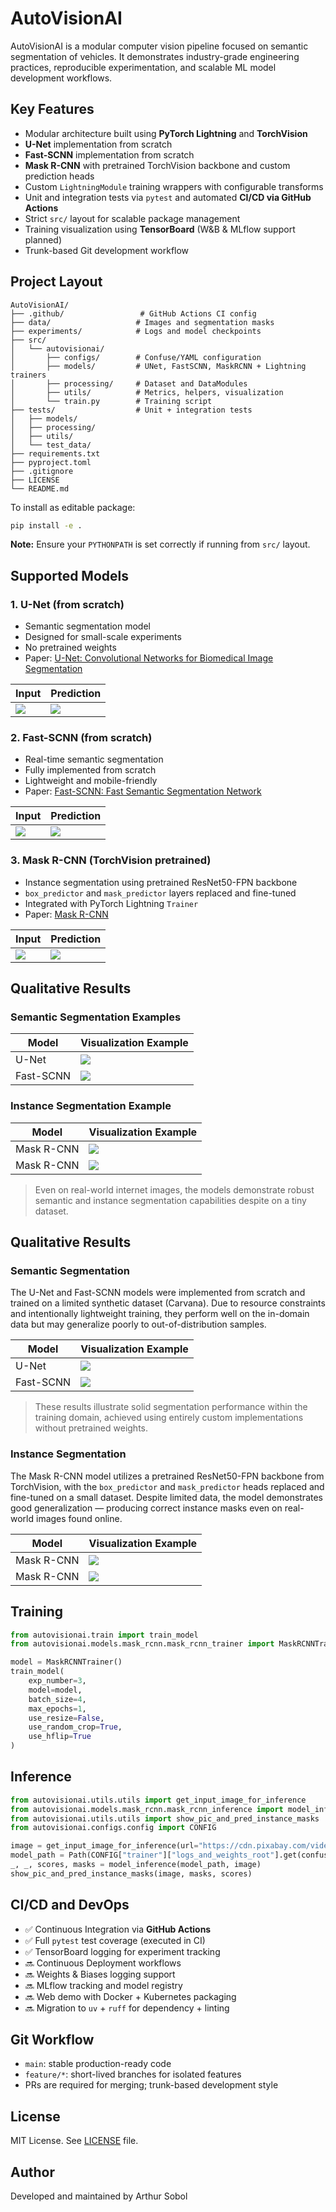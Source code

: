 # AutoVisionAI

AutoVisionAI is a modular computer vision pipeline focused on semantic segmentation of vehicles. It demonstrates industry-grade engineering practices, reproducible experimentation, and scalable ML model development workflows.

## Key Features

- Modular architecture built using **PyTorch Lightning** and **TorchVision**
- **U-Net** implementation from scratch
- **Fast-SCNN** implementation from scratch
- **Mask R-CNN** with pretrained TorchVision backbone and custom prediction heads
- Custom `LightningModule` training wrappers with configurable transforms
- Unit and integration tests via `pytest` and automated **CI/CD via GitHub Actions**
- Strict `src/` layout for scalable package management
- Training visualization using **TensorBoard** (W&B & MLflow support planned)
- Trunk-based Git development workflow

## Project Layout

```
AutoVisionAI/
├── .github/                 # GitHub Actions CI config
├── data/                   # Images and segmentation masks
├── experiments/            # Logs and model checkpoints
├── src/
│   └── autovisionai/
│       ├── configs/        # Confuse/YAML configuration
│       ├── models/         # UNet, FastSCNN, MaskRCNN + Lightning trainers
│       ├── processing/     # Dataset and DataModules
│       ├── utils/          # Metrics, helpers, visualization
│       └── train.py        # Training script
├── tests/                  # Unit + integration tests
│   ├── models/
│   ├── processing/
│   ├── utils/
│   └── test_data/
├── requirements.txt
├── pyproject.toml
├── .gitignore
├── LICENSE
└── README.md
```

To install as editable package:

```bash
pip install -e .
```

**Note:** Ensure your `PYTHONPATH` is set correctly if running from `src/` layout.

## Supported Models

### 1. U-Net (from scratch)

- Semantic segmentation model
- Designed for small-scale experiments
- No pretrained weights
- Paper: [U-Net: Convolutional Networks for Biomedical Image Segmentation](https://arxiv.org/abs/1505.04597)

| Input | Prediction |
|-------|------------|
| ![](assets/unet_input.jpg) | ![](assets/unet_output.jpg) |

### 2. Fast-SCNN (from scratch)

- Real-time semantic segmentation
- Fully implemented from scratch
- Lightweight and mobile-friendly
- Paper: [Fast-SCNN: Fast Semantic Segmentation Network](https://arxiv.org/abs/1902.04502)

| Input | Prediction |
|-------|------------|
| ![](assets/fastscnn_input.jpg) | ![](assets/fastscnn_output.jpg) |

### 3. Mask R-CNN (TorchVision pretrained)

- Instance segmentation using pretrained ResNet50-FPN backbone
- `box_predictor` and `mask_predictor` layers replaced and fine-tuned
- Integrated with PyTorch Lightning `Trainer`
- Paper: [Mask R-CNN](https://arxiv.org/abs/1703.06870)

| Input | Prediction |
|-------|------------|
| ![](assets/maskrcnn_input.jpg) | ![](assets/maskrcnn_output.jpg) |



## Qualitative Results

### Semantic Segmentation Examples

| Model      | Visualization Example |
|------------|------------------------|
| U-Net      | ![](https://drive.google.com/uc?id=1DWXLDXvaR_XMH50uq1qamsT1WdV9IzQZ) |
| Fast-SCNN  | ![](https://drive.google.com/uc?id=1F13Q6LLTcYc2CIF0mhlqIbx6PC0kAyQX) |

### Instance Segmentation Example

| Model      | Visualization Example |
|------------|------------------------|
| Mask R-CNN | ![](https://drive.google.com/uc?id=1uQM6gWPbQHCccwYoxBd_bdjOHzIPjBpX) |
| Mask R-CNN | ![](https://drive.google.com/uc?id=1om1YSYS6k3q3ZTjkJ3k-e_BZZyUs7iAo) |

> Even on real-world internet images, the models demonstrate robust semantic and instance segmentation capabilities despite on a tiny dataset.

## Qualitative Results

### Semantic Segmentation

The U-Net and Fast-SCNN models were implemented from scratch and trained on a limited synthetic dataset (Carvana). Due to resource constraints and intentionally lightweight training, they perform well on the in-domain data but may generalize poorly to out-of-distribution samples.

| Model      | Visualization Example |
|------------|------------------------|
| U-Net      | ![](https://drive.google.com/uc?id=1DWXLDXvaR_XMH50uq1qamsT1WdV9IzQZ) |
| Fast-SCNN  | ![](https://drive.google.com/uc?id=1F13Q6LLTcYc2CIF0mhlqIbx6PC0kAyQX) |

> These results illustrate solid segmentation performance within the training domain, achieved using entirely custom implementations without pretrained weights.

### Instance Segmentation

The Mask R-CNN model utilizes a pretrained ResNet50-FPN backbone from TorchVision, with the `box_predictor` and `mask_predictor` heads replaced and fine-tuned on a small dataset. Despite limited data, the model demonstrates good generalization — producing correct instance masks even on real-world images found online.

| Model      | Visualization Example |
|------------|------------------------|
| Mask R-CNN | ![](https://drive.google.com/uc?id=1uQM6gWPbQHCccwYoxBd_bdjOHzIPjBpX) |
| Mask R-CNN | ![](https://drive.google.com/uc?id=1om1YSYS6k3q3ZTjkJ3k-e_BZZyUs7iAo) |


## Training

```python
from autovisionai.train import train_model
from autovisionai.models.mask_rcnn.mask_rcnn_trainer import MaskRCNNTrainer

model = MaskRCNNTrainer()
train_model(
    exp_number=3,
    model=model,
    batch_size=4,
    max_epochs=1,
    use_resize=False,
    use_random_crop=True,
    use_hflip=True
)
```

## Inference

```python
from autovisionai.utils.utils import get_input_image_for_inference
from autovisionai.models.mask_rcnn.mask_rcnn_inference import model_inference
from autovisionai.utils.utils import show_pic_and_pred_instance_masks
from autovisionai.configs.config import CONFIG

image = get_input_image_for_inference(url="https://cdn.pixabay.com/video/2019/09/26/27260-362770008_tiny.jpg")
model_path = Path(CONFIG["trainer"]["logs_and_weights_root"].get(confuse.Filename())) / "exp_3/weights/model.pt"
_, _, scores, masks = model_inference(model_path, image)
show_pic_and_pred_instance_masks(image, masks, scores)
```

## CI/CD and DevOps

- ✅ Continuous Integration via **GitHub Actions**
- ✅ Full `pytest` test coverage (executed in CI)
- ✅ TensorBoard logging for experiment tracking
- 🔜 Continuous Deployment workflows
- 🔜 Weights & Biases logging support
- 🔜 MLflow tracking and model registry
- 🔜 Web demo with Docker + Kubernetes packaging
- 🔜 Migration to `uv` + `ruff` for dependency + linting

## Git Workflow

- `main`: stable production-ready code
- `feature/*`: short-lived branches for isolated features
- PRs are required for merging; trunk-based development style

## License

MIT License. See [LICENSE](LICENSE) file.

## Author

Developed and maintained by Arthur Sobol
